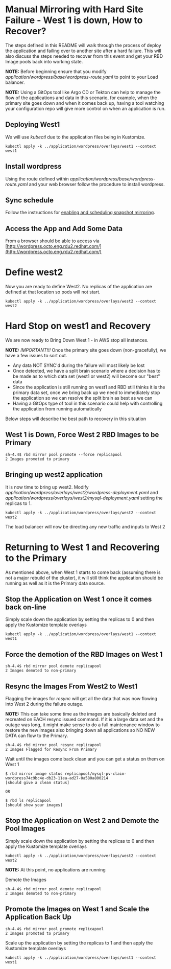 # Manual Mirroring with Hard Site Failure - West 1 is down, How to Recover?
The steps defined in this README will walk through the process of deploy the application and failing over to another site after a hard failure. This will also discuss the steps needed to recover from this event and get your RBD Image pools back into working state.

**NOTE:** Before beginning ensure that you modify *application/wordpress/base/wordpress-route.yaml* to point to your Load balancer.

**NOTE:** Using a GitOps tool like Argo CD or Tekton can help to manage the flow of the applications and data in this scenario, for example, when the primary site goes down and when it comes back up, having a tool watching your configuration repo will give more control on when an application is run.


## Deploying West1
We will use *kubectl* due to the application files being in Kustomize.

```
kubectl apply -k ../application/wordpress/overlays/west1 --context west1
```

## Install wordpress
Using the route defined within *application/wordpress/base/wordpress-route.yaml* and your web browser follow the procedure to install wordpress.

## Sync schedule
Follow the instructions for [enabling and scheduling snapshot mirroring](../storage-schedule.md).

## Access the App and Add Some Data
From a browser should be able to access via [http://wordpress.octo.eng.rdu2.redhat.com/](http://wordpress.octo.eng.rdu2.redhat.com/)



# Define west2
Now you are ready to define West2. No replicas of the application are defined at that location so pods will not start.

```
kubectl apply -k ../application/wordpress/overlays/west2 --context west2
```

# Hard Stop on west1 and Recovery
We are now ready to Bring Down West 1 - in AWS stop all instances.

**NOTE:** *IMPORTANT!!!*
Once the primary site goes down (non-gracefully), we have a few issues to sort out.
- Any data NOT SYNC'd during the failure will most likely be lost
- Once detected, we have a split brain scenario where a decision has to be made as to which data set (west1 or west2) will become our "best" data
- Since the application is still running on west1 and RBD still thinks it is the primary data set, once we bring back up we need to immediately stop the application so we can resolve the split brain as best as we can
- Having a GitOps type of tool in this scenario could help with controlling the application from running automatically

Below steps will describe the best path to recovery in this situation

## West 1 is Down, Force West 2 RBD Images to be Primary

```
sh-4.4$ rbd mirror pool promote --force replicapool
2 Images promoted to primary
```

## Bringing up west2 application
It is now time to bring up west2. Modify *application/wordpress/overlays/west2/wordpress-deployment.yaml* and *application/wordpress/overlays/west2/mysql-deployment.yaml* setting the replicas to 1.

```
kubectl apply -k ../application/wordpress/overlays/west2 --context west2
```
The load balancer will now be directing any new traffic and inputs to West 2

# Returning to West 1 and Recovering to the Primary
As mentioned above, when West 1 starts to come back (assuming there is not a major rebuild of the cluster), it will still think the application should be running
as well as it is the Primary data source.

## Stop the Application on West 1 once it comes back on-line
Simply scale down the application by setting the replicas to 0 and then apply the Kustomize template overlays

```
kubectl apply -k ../application/wordpress/overlays/west1 --context west1
```

## Force the demotion of the RBD Images on West 1
```
sh-4.4$ rbd mirror pool demote replicapool
2 Images demoted to non-primary
```

## Resync the Images From West2 to West1
Flagging the images for *resync* will get all the data that was now flowing into West 2 during the failure outage.

**NOTE:** This can take some time as the images are basically deleted and recreated on EACH resync issued command.
         If it is a large data set and the outage was long, it might make sense to do a full maintenance window to restore the new images
         also bringing down all applications so NO NEW DATA can flow to the Primary.

```
sh-4.4$ rbd mirror pool resync replicapool
2 Images Flagged for Resync From Primary
```
Wait until the images come back clean and you can get a status on them on West 1

```
$ rbd mirror image status replicapool/mysql-pv-claim-wordpress74c9bc4e-db23-11ea-ad27-0a580a800214
[should give a clean status]

OR

$ rbd ls replicapool
[should show your images]
```

## Stop the Application on West 2 and Demote the Pool Images
Simply scale down the application by setting the replicas to 0 and then apply the Kustomize template overlays

```
kubectl apply -k ../application/wordpress/overlays/west2 --context west2
```

**NOTE:** At this point, no applications are running

Demote the Images

```
sh-4.4$ rbd mirror pool demote replicapool
2 Images demoted to non-primary
```

## Promote the Images on West 1 and Scale the Application Back Up

```
sh-4.4$ rbd mirror pool promote replicapool
2 Images promoted to primary
```

Scale up the application by setting the replicas to 1 and then apply the Kustomize template overlays

```
kubectl apply -k ../application/wordpress/overlays/west1 --context west1
```
